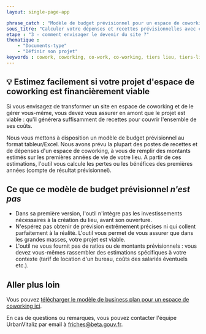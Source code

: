 ```yaml
---
layout: single-page-app

phrase_catch : "Modèle de budget prévisionnel pour un espace de coworking"
sous_titre: "Calculer votre dépenses et recettes prévisionnelles avec ce modèle simplifié"
etape : "3 - comment envisager le devenir du site ?"
thematique :
    - "Documents-type"
    - "Définir son projet"
keywords : cowork, coworking, co-work, co-working, tiers lieu, tiers-lieu, tiers-lieux, bureaux, indépendants, startups, startup, business plan, budget prévisionnel
---
```

  
## 💡 Estimez facilement si votre projet d'espace de coworking est financièrement viable

Si vous envisagez de transformer un site en espace de coworking et de le gérer vous-même, vous devez vous assurer en amont que le projet est viable : qu'il générera suffisamment de recettes pour couvrir l'ensemble de ses coûts.

Nous vous mettons à disposition un modèle de budget prévisionnel au format tableur/Excel. Nous avons prévu la plupart des postes de recettes et de dépenses d'un espace de coworking, à vous de remplir des montants estimés sur les premières années de vie de votre lieu.
A partir de ces estimations, l'outil vous calcule les pertes ou les bénéfices des premières années (compte de résultat prévisionnel).

## Ce que ce modèle de budget prévisionnel *n'est pas*

- Dans sa première version, l'outil n'intègre pas les investissements nécessaires à la création du lieu, avant son ouverture.
- N'espérez pas obtenir de prévision extrêmement précises ni qui collent parfaitement à la réalité. L'outil vous permet de vous assurer que dans les grandes masses, votre projet est viable.
- L'outil ne vous fournit pas de ratios ou de montants prévisionnels : vous devez vous-mêmes rassembler des estimations spécifiques à votre contexte (tarif de location d'un bureau, coûts des salariés éventuels etc.).

## Aller plus loin
Vous pouvez [télécharger le modèle de business plan pour un espace de coworking ici](static/Modele_Business_Plan_simplifie_coworking.xlsx).

En cas de questions ou remarques, vous pouvez contacter l'équipe UrbanVitaliz par email à friches@beta.gouv.fr.
